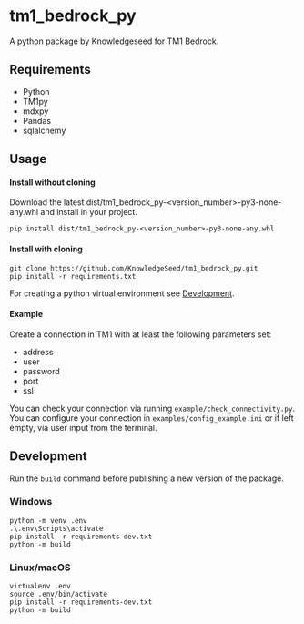 # tm1_bedrock_py
A python package by Knowledgeseed for TM1 Bedrock.

## Requirements
* Python
* TM1py
* mdxpy
* Pandas
* sqlalchemy

## Usage

#### Install without cloning
Download the latest dist/tm1_bedrock_py-<version_number>-py3-none-any.whl and install in your project.
```
pip install dist/tm1_bedrock_py-<version_number>-py3-none-any.whl
```

#### Install with cloning
```
git clone https://github.com/KnowledgeSeed/tm1_bedrock_py.git
pip install -r requirements.txt
```
For creating a python virtual environment see [Development](#development).

#### Example
Create a connection in TM1 with at least the following parameters set:

* address
* user
* password
* port
* ssl

You can check your connection via running `example/check_connectivity.py`. You can configure your connection in `examples/config_example.ini` or if left empty, via user input from the terminal.

## Development
Run the `build` command before publishing a new version of the package.
### Windows
```
python -m venv .env
.\.env\Scripts\activate
pip install -r requirements-dev.txt
python -m build
```

### Linux/macOS
```
virtualenv .env
source .env/bin/activate
pip install -r requirements-dev.txt
python -m build
```

